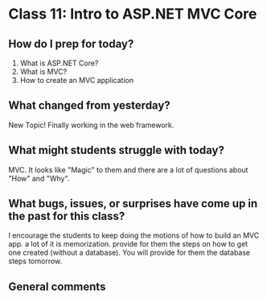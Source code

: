 # Class 11: Intro to ASP.NET MVC Core

## How do I prep for today?
1. What is ASP.NET Core?
2. What is MVC?
3. How to create an MVC application

## What changed from yesterday? 
New Topic! Finally working in the web framework. 

## What might students struggle with today?  
MVC. It looks like "Magic" to them and there are a lot of 
questions about "How" and "Why". 

## What bugs, issues, or surprises have come up in the past for this class?
I encourage the students to keep doing the motions of how to build an MVC app. a lot of it
is memorization. provide for them the steps on how to get one created (without a database).
You will provide for them the database steps tomorrow.

## General comments